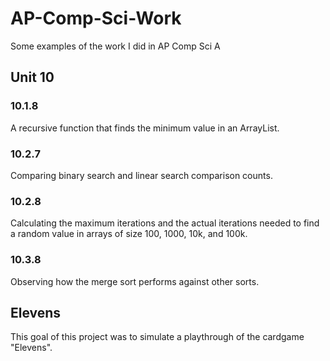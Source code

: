 # AP-Comp-Sci-Work
Some examples of the work I did in AP Comp Sci A

## Unit 10

### 10.1.8
A recursive function that finds the minimum value in an ArrayList.

### 10.2.7
Comparing binary search and linear search comparison counts.

### 10.2.8
Calculating the maximum iterations and the actual iterations needed to find a random value in arrays of size 100, 1000, 10k, and 100k.

### 10.3.8
Observing how the merge sort performs against other sorts.

## Elevens
This goal of this project was to simulate a playthrough of the cardgame "Elevens". 
